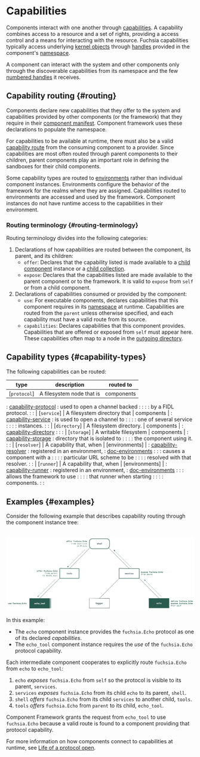# Capabilities

Components interact with one another through [capabilities][glossary.capability].
A capability combines access to a resource and a set of rights, providing a
access control and a means for interacting with the resource. Fuchsia
capabilities typically access underlying [kernel objects][glossary.kernel-object]
through [handles][glossary.handle] provided in the component's
[namespace][glossary.namespace].

A component can interact with the system and other components only through the
discoverable capabilities from its namespace and the few
[numbered handles][src-processargs] it receives.

## Capability routing {#routing}

Components declare new capabilities that they offer to the system and
capabilities provided by other components (or the framework) that they require
in their [component manifest][doc-component-manifest]. Component framework uses
these declarations to populate the namespace.

For capabilities to be available at runtime, there must also be a valid
[capability route][glossary.capability-routing] from the consuming component to
a provider. Since capabilities are most often routed through parent components
to their children, parent components play an important role in defining the
sandboxes for their child components.

Some capability types are routed to [environments][glossary.environment] rather
than individual component instances. Environments configure the behavior of
the framework for the realms where they are assigned. Capabilities routed to
environments are accessed and used by the framework. Component instances do not
have runtime access to the capabilities in their environment.

### Routing terminology {#routing-terminology}

Routing terminology divides into the following categories:

1.  Declarations of how capabilities are routed between the component, its
    parent, and its children:
    -   `offer`: Declares that the capability listed is made available to a
        [child component][doc-children] instance or a
        [child collection][doc-collections].
    -   `expose`: Declares that the capabilities listed are made available to
        the parent component or to the framework. It is valid to `expose` from
        `self` or from a child component.
1.  Declarations of capabilities consumed or provided by the component:
    -   `use`: For executable components, declares capabilities that this
        component requires in its [namespace][glossary.namespace] at runtime.
        Capabilities are routed from the `parent` unless otherwise specified,
        and each capability must have a valid route from its source.
    -   `capabilities`: Declares capabilities that this component provides.
        Capabilities that are offered or exposed from `self` must appear here.
        These capabilities often map to a node in the
        [outgoing directory][glossary.outgoing-directory].

## Capability types {#capability-types}

The following capabilities can be routed:

| type                   | description                   | routed to          |
| ---------------------- | ----------------------------- | ------------------ |
| [`protocol`]           | A filesystem node that is     | components         |
: [capability-protocol]  : used to open a channel backed :                    :
:                        : by a FIDL protocol.           :                    :
| [`service`]            | A filesystem directory that   | components         |
: [capability-service]   : is used to open a channel to  :                    :
:                        : one of several service        :                    :
:                        : instances.                    :                    :
| [`directory`]          | A filesystem directory.       | components         |
: [capability-directory] :                               :                    :
| [`storage`]            | A writable filesystem         | components         |
: [capability-storage]   : directory that is isolated to :                    :
:                        : the component using it.       :                    :
| [`resolver`]           | A capability that, when       | [environments]     |
: [capability-resolver]  : registered in an environment, : [doc-environments] :
:                        : causes a component with a     :                    :
:                        : particular URL scheme to be   :                    :
:                        : resolved with that resolver.  :                    :
| [`runner`]             | A capability that, when       | [environments]     |
: [capability-runner]    : registered in an environment, : [doc-environments] :
:                        : allows the framework to use   :                    :
:                        : that runner when starting     :                    :
:                        : components.                   :                    :

## Examples {#examples}

Consider the following example that describes capability routing through the
component instance tree:

<br>![Capability routing example](/docs/concepts/components/v2/images/capability_routing_example.png)<br>

In this example:

-   The `echo` component instance provides the `fuchsia.Echo` protocol as one
    of its declared *capabilities*.
-   The `echo_tool` component instance requires the *use* of the
    `fuchsia.Echo` protocol capability.

Each intermediate component cooperates to explicitly route `fuchsia.Echo`
from `echo` to `echo_tool`:

1.  `echo` *exposes* `fuchsia.Echo` from `self` so the protocol is visible to
    its parent, `services`.
1.  `services` *exposes* `fuchsia.Echo` from its child `echo` to its parent,
    `shell`.
1.  `shell` *offers* `fuchsia.Echo` from its child `services` to another child,
    `tools`.
1.  `tools` *offers* `fuchsia.Echo` from `parent` to its child, `echo_tool`.

Component Framework grants the request from `echo_tool` to use `fuchsia.Echo`
because a valid route is found to a component providing that protocol capability.

For more information on how components connect to capabilities at runtime, see
[Life of a protocol open][doc-protocol-open].

[capability-protocol]: /docs/concepts/components/v2/capabilities/protocol.md
[capability-service]: /docs/concepts/components/v2/capabilities/service.md
[capability-directory]: /docs/concepts/components/v2/capabilities/directory.md
[capability-storage]: /docs/concepts/components/v2/capabilities/storage.md
[capability-resolver]: /docs/concepts/components/v2/capabilities/resolvers.md
[capability-runner]: /docs/concepts/components/v2/capabilities/runners.md
[doc-children]: /docs/concepts/components/v2/realms.md##child-component-instances
[doc-collections]: /docs/concepts/components/v2/realms.md#collections
[doc-component-manifest]: /docs/concepts/components/v2/component_manifests.md
[doc-environments]: /docs/concepts/components/v2/environments.md
[doc-outgoing-directory]: /docs/concepts/packages/system.md#outgoing_directory
[doc-protocol-open]: /docs/concepts/components/v2/capabilities/life_of_a_protocol_open.md
[doc-resolvers]: /docs/concepts/components/v2/capabilities/resolvers.md
[glossary.capability]: /docs/glossary#capability
[glossary.capability-routing]: /docs/glossary#capability-routing
[glossary.child]: /docs/glossary#child-component-instance
[glossary.component]: /docs/glossary#component
[glossary.environment]: /docs/glossary#environment
[glossary.handle]: /docs/glossary#handle
[glossary.kernel-object]: /docs/glossary#kernel-object
[glossary.namespace]: /docs/glossary#namespace
[glossary.outgoing-directory]: /docs/glossary/README.md#outgoing-directory
[glossary.parent]: /docs/glossary#parent-component-instance
[src-processargs]: /zircon/system/public/zircon/processargs.h
